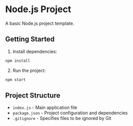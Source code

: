 # Node.js Project

A basic Node.js project template.

## Getting Started

1. Install dependencies:
```bash
npm install
```

2. Run the project:
```bash
npm start
```

## Project Structure

- `index.js` - Main application file
- `package.json` - Project configuration and dependencies
- `.gitignore` - Specifies files to be ignored by Git